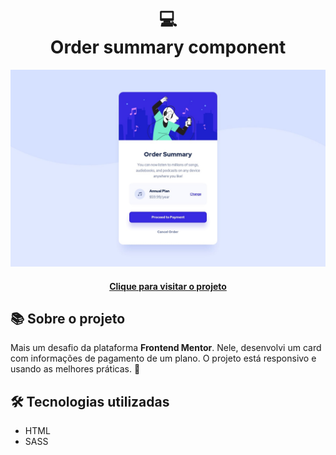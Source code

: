 <h1 align="center">
  💻<br>Order summary component
</h1>

<div align="center">
  <img src="./design/desktop-design.jpg" alt="Imagem do desafio Order summary component" />
</div>

<h4 align="center"><a href="https://order-summary-component-lg.netlify.app/">Clique para visitar o projeto</a></h4>

## 📚 Sobre o projeto

Mais um desafio da plataforma <strong>Frontend Mentor</strong>. Nele, desenvolvi um card com informações de pagamento de um plano. O projeto está responsivo e usando as melhores práticas. 🚀

## 🛠️ Tecnologias utilizadas

- HTML
- SASS
